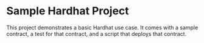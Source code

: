 # Sample Hardhat Project

This project demonstrates a basic Hardhat use case. It comes with a sample contract, a test for that contract, and a script that deploys that contract.